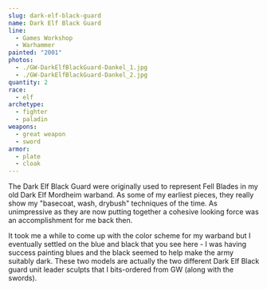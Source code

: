 ```yaml
---
slug: dark-elf-black-guard
name: Dark Elf Black Guard
line:
  - Games Workshop
  - Warhammer
painted: "2001"
photos:
  - ./GW-DarkElfBlackGuard-Dankel_1.jpg
  - ./GW-DarkElfBlackGuard-Dankel_2.jpg
quantity: 2
race:
  - elf
archetype:
  - fighter
  - paladin
weapons:
  - great weapon
  - sword
armor:
  - plate
  - cloak
---
```


The Dark Elf Black Guard were originally used to represent Fell Blades in my old Dark Elf Mordheim warband. As some of my earliest pieces, they really show my "basecoat, wash, drybush" techniques of the time. As unimpressive as they are now putting together a cohesive looking force was an accomplishment for me back then.

It took me a while to come up with the color scheme for my warband but I eventually settled on the blue and black that you see here - I was having success painting blues and the black seemed to help make the army suitably dark. These two models are actually the two different Dark Elf Black guard unit leader sculpts that I bits-ordered from GW (along with the swords).
